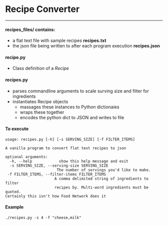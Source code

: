 # Recipe Converter
---
#### **recipes_files/ contains:** 
- a flat text file with sample recipes **recipes.txt**
- the json file being written to after each program execution **recipes.json**

#### **recipe.py**
- Class definition of a *Recipe*

#### **recipes.py**
- parses commandline arguments to scale surving size and filter for ingredients
- instantiates Recipe objects 
  + massages these instances to Python dictionaies
  + wraps these together
  + encodes the python dict to JSON and writes to file

#### **To execute**
    usage: recipes.py [-h] [-s SERVING_SIZE] [-f FILTER_ITEMS]

    A vanilla program to convert flat text recipes to json

    optional arguments:
      -h, --help            show this help message and exit
      -s SERVING_SIZE, --serving-size SERVING_SIZE
                           The number of servings you'd like to make.
     -f FILTER_ITEMS, --filter-items FILTER_ITEMS
                          A comma delimited string of ingredients to filter
                          recipes by. Multi-word ingredients must be quoted.
    Certainly this isn't how Food Network does it

#### Example
	./recipes.py -s 4 -f "cheese,milk"

